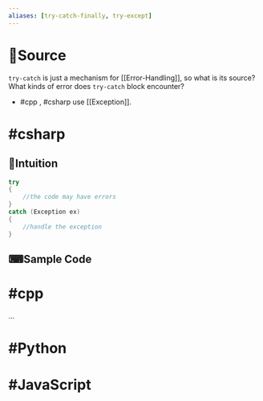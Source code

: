 ```yaml
---
aliases: [try-catch-finally, try-except]
---
```


# 🚿Source
`try-catch` is just a mechanism for [[Error-Handling]], so what is its source? What kinds of error does `try-catch` block encounter?
- #cpp , #csharp use [[Exception]].


# #csharp 
## 🧠Intuition
```csharp
try
{
    //the code may have errors
}
catch (Exception ex)
{
    //handle the exception
}
```


## ⌨Sample Code


# #cpp 

...


# #Python 



# #JavaScript 